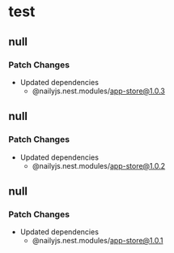 # test

## null

### Patch Changes

- Updated dependencies
  - @nailyjs.nest.modules/app-store@1.0.3

## null

### Patch Changes

- Updated dependencies
  - @nailyjs.nest.modules/app-store@1.0.2

## null

### Patch Changes

- Updated dependencies
  - @nailyjs.nest.modules/app-store@1.0.1
